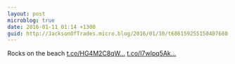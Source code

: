 ```yaml
---
layout: post
microblog: true
date: 2016-01-11 01:14 +1300
guid: http://JacksonOfTrades.micro.blog/2016/01/10/t686159255150407680.html
---
```

Rocks on the beach [t.co/HG4M2C8qW...](https://t.co/HG4M2C8qWe) [t.co/I7wIpq5Ak...](https://t.co/I7wIpq5Ako)
